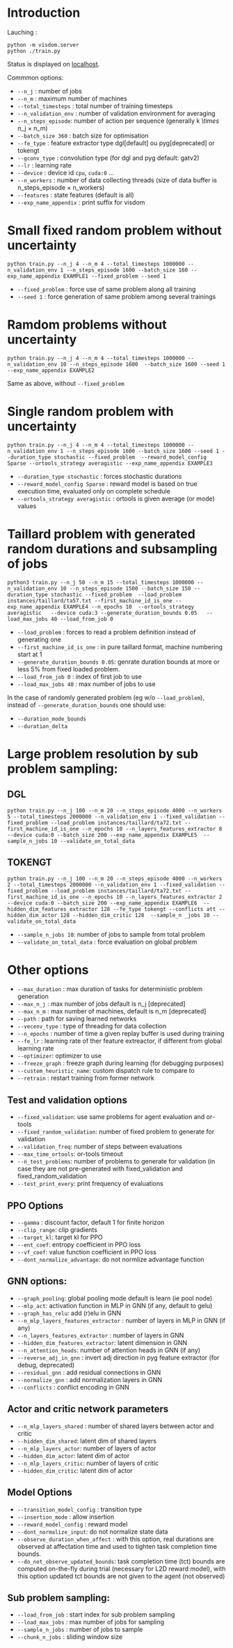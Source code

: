 # Introduction

Lauching : 
```
python -m visdom.server
python ./train.py
```

Status is displayed  on [localhost](http://localhost:8097).


Commmon options:

- `--n_j` : number of jobs
- `--n_m` : maximum number of  machines
- `--total_timesteps` : total number of training timesteps
- `--n_validation_env` : number of validation environment for averaging
- `--n_steps_episode`: number of action per sequence (generally k *\times*  n_j $\times$ n_m)
- `--batch_size 360` : batch size for optimisation
- `--fe_type` :  feature extractor type dgl[default] ou pyg[deprecated] or tokengt
- `--gconv_type` :  convolution type  (for dgl and pyg default: gatv2)
- `--lr` : learning rate
- `--device` : device id  `cpu`, `cuda:0` ...
- `--n_workers` : number of data collecting threads (size of data buffer is n_steps_episode $\times$ n_workers)
- `--features` : state features (default is all)
- `--exp_name_appendix` : print suffix for  visdom



# Small fixed random problem without uncertainty

```
python train.py --n_j 4 --n_m 4 --total_timesteps 1000000 --n_validation_env 1 --n_steps_episode 1600 --batch_size 160 --exp_name_appendix EXAMPLE1 --fixed_problem --seed 1
```

- `--fixed_problem` : force use of same problem along all training
- `--seed 1` : force generation of same problem among several trainings


 
# Ramdom problems without uncertainty
```
python train.py --n_j 4 --n_m 4 --total_timesteps 1000000 --n_validation_env 10 --n_steps_episode 1600  --batch_size 1600 --seed 1   --exp_name_appendix EXAMPLE2 
```

Same as above, without `--fixed_problem` 


# Single random problem with uncertainty
```
python train.py --n_j 4 --n_m 4 --total_timesteps 1000000 --n_validation_env 1 --n_steps_episode 1600 --batch_size 1600 --seed 1 --duration_type stochastic --fixed_problem  --reward_model_config Sparse --ortools_strategy averagistic --exp_name_appendix EXAMPLE3 
```


- `--duration_type stochastic` : forces stochastic durations
- `--reward_model_config Sparse` : reward model is based on true execution time, evaluated only on complete schedule
- `--ortools_strategy averagistic` : ortools is given average (or mode) values


# Taillard problem with generated random durations and subsampling of jobs

```
python3 train.py --n_j 50 --n_m 15 --total_timesteps 1000000 --n_validation_env 10 --n_steps_episode 1500 --batch_size 150 --duration_type stochastic --fixed_problem  --load_problem instances/taillard/ta57.txt --first_machine_id_is_one --exp_name_appendix EXAMPLE4 --n_epochs 10  --ortools_strategy averagistic   --device cuda:3 --generate_duration_bounds 0.05   --load_max_jobs 40 --load_from_job 0
```

- `--load_problem` :  forces to read a problem definition instead of generating one
- `--first_machine_id_is_one` : in pure taillard format, machine numbering start at 1
- `--generate_duration_bounds 0.05`: genrate duration bounds at more or less 5% from fixed loaded problem. 
- `--load_from_job 0` : index of first job to use
- `--load_max_jobs 40` : max number of jobs to use


In the case of randomly generated problem (eg w/o `--load_problem`), instead of `--generate_duration_bounds` one should use:

- `--duration_mode_bounds`
- `--duration_delta` 




# Large problem resolution by sub problem sampling:

## DGL
```
python train.py --n_j 100 --n_m 20 --n_steps_episode 4000 --n_workers 5 --total_timesteps 2000000 --n_validation_env 1 --fixed_validation --fixed_problem --load_problem instances/taillard/ta72.txt --first_machine_id_is_one --n_epochs 10 --n_layers_features_extractor 8 --device cuda:0 --batch_size 200 --exp_name_appendix EXAMPLE5  --sample_n_jobs 10 --validate_on_total_data
```

## TOKENGT
```
python train.py --n_j 100 --n_m 20 --n_steps_episode 4000 --n_workers 2 --total_timesteps 2000000 --n_validation_env 1 --fixed_validation --fixed_problem --load_problem instances/taillard/ta72.txt --first_machine_id_is_one --n_epochs 10 --n_layers_features_extractor 2 --device cuda:0 --batch_size 200 --exp_name_appendix EXAMPLE6  --hidden_dim_features_extractor 128 --fe_type tokengt --conflicts att --hidden_dim_actor 128 --hidden_dim_critic 128  --sample_n _jobs 10 --validate_on_total_data  
```


- `--sample_n_jobs 10`: number of jobs to sample from total problem
- `--validate_on_total_data` : force evaluation on global problem

# Other options

- `--max_duration` : max duration of tasks for deterministic problem generation
- `--max_n_j` : max number of jobs default is  n_j [deprecated]
- `--max_n_m` : max number of  machines, default is  n_m [deprecated]
- `--path` : path for saving learned networks
- `--vecenv_type` : type of threading for data collection
- `--n_epochs` : number of time a given replay buffer is used during training
- `--fe_lr` : learning rate of ther feature extreactor, if different from global learning rate
- `--optimizer`: optimizer to use
- `--freeze_graph` : freeze graph during learning (for debugging purposes)
- `--custom_heuristic_name`: custom dispatch rule to compare to 
- `--retrain` : restart training from former network

## Test and validation options

- `--fixed_validation`: use same problems for agent evaluation and or-tools
- `--fixed_random_validation`: number of fixed problem to generate for validation
- `--validation_freq`: number of steps between evaluations
- `--max_time_ortools`: or-tools timeout
- `--n_test_problems`: number of problems to generate for validation (in case they are not pre-generated with fixed_validation and fixed_random_validation
- `--test_print_every`: print frequency of evaluations

##  PPO Options

- `--gamma` : discount factor, default 1 for finite horizon
- `--clip_range`: clip gradients
- `--target_kl`: target kl for PPO
- `--ent_coef`: entropy coefficient in PPO loss
- `--vf_coef`: value function coefficient in PPO loss
- `--dont_normalize_advantage`: do not normlize advantage function

## GNN options:

- `--graph_pooling`:  global pooling mode default is learn (ie pool node)
- `--mlp_act`: activation function in MLP in GNN (if any, default to gelu)
- `--graph_has_relu`: add (r)elu in GNN
- `--n_mlp_layers_features_extractor` : number of layers in MLP in GNN (if any)
- `--n_layers_features_extractor` : number of layers in GNN
- `--hidden_dim_features_extractor`: latent dimension in GNN
- `--n_attention_heads`: number of attention heads in GNN (if any)
- `--reverse_adj_in_gnn` : invert adj direction in pyg feature extractor (for debug, deprecated)
- `--residual_gnn` : add residual connections in GNN
- `--normalize_gnn` : add normalization layers in  GNN
- `--conflicts` : conflict encoding in GNN

## Actor and critic network parameters
- `--n_mlp_layers_shared` : number of shared layers between actor and critic
- `--hidden_dim_shared`: latent dim of shared layers 
- `--n_mlp_layers_actor`: number of layers of actor
- `--hidden_dim_actor`: latent dim of actor
-  `--n_mlp_layers_critic`: number of layers of critic
- `--hidden_dim_critic`: latent dim of actor

## Model Options
- `--transition_model_config` : transition type
- `--insertion_mode` : allow insertion
- `--reward_model_config` : reward model
- `--dont_normalize_input`: do not normalize state data
- `--observe_duration_when_affect` : with this option, real durations are observed at affectation time and used to tighten task completion time bounds. 
- `--do_not_observe_updated_bounds`: task completion time (tct) bounds are computed on-the-fly during trial (necessary for L2D reward model), with this option updated tct bounds are not given to the agent (not observed)

## Sub problem sampling:
- `--load_from_job` : start index for sub problem sampling
- `--load_max_jobs` : max number of jobs for sampling
- `--sample_n_jobs` : number of  jobs to sample
- `--chunk_n_jobs` : sliding window size


